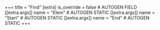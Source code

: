+++
title = "Find"
[extra]
is_override = false # AUTOGEN FIELD
[[extra.args]]
name = "Elem" # AUTOGEN STATIC
[[extra.args]]
name = "Start" # AUTOGEN STATIC
[[extra.args]]
name = "End" # AUTOGEN STATIC
+++